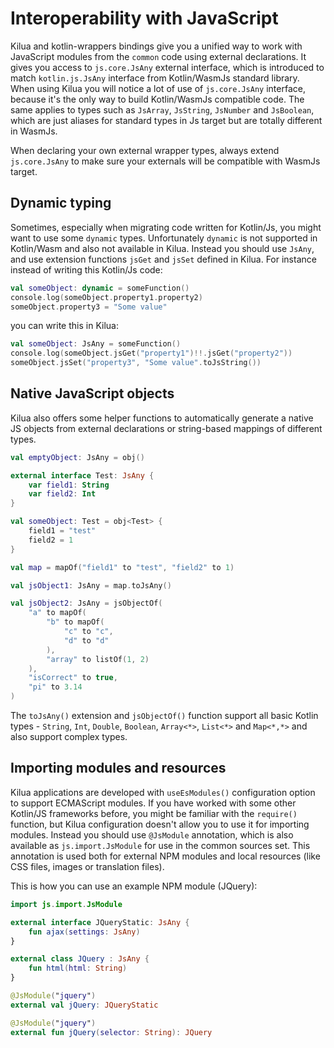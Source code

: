 # Interoperability with JavaScript

Kilua and kotlin-wrappers bindings give you a unified way to work with JavaScript modules from the `common` code using external declarations. It gives you access to `js.core.JsAny` external interface, which is introduced to match `kotlin.js.JsAny` interface from Kotlin/WasmJs standard library. When using Kilua you will notice a lot of use of `js.core.JsAny` interface, because it's the only way to build Kotlin/WasmJs compatible code. The same applies to types such as `JsArray`, `JsString`, `JsNumber` and `JsBoolean`, which are just aliases for standard types in Js target but are totally different in WasmJs.

When declaring your own external wrapper types, always extend `js.core.JsAny` to make sure your externals will be compatible with WasmJs target.

## Dynamic typing

Sometimes, especially when migrating code written for Kotlin/Js, you might want to use some `dynamic` types. Unfortunately `dynamic` is not supported in Kotlin/Wasm and also not available in Kilua. Instead you should use `JsAny`, and use extension functions `jsGet` and `jsSet` defined in Kilua. For instance instead of writing this Kotlin/Js code:

```kotlin
val someObject: dynamic = someFunction()
console.log(someObject.property1.property2)
someObject.property3 = "Some value"
```

&#x20; you can write this in Kilua:

```kotlin
val someObject: JsAny = someFunction()
console.log(someObject.jsGet("property1")!!.jsGet("property2"))
someObject.jsSet("property3", "Some value".toJsString())
```

## Native JavaScript objects

Kilua also offers some helper functions to automatically generate a native JS objects from external declarations or string-based mappings of different types.

```kotlin
val emptyObject: JsAny = obj()

external interface Test: JsAny {
    var field1: String
    var field2: Int
}

val someObject: Test = obj<Test> {
    field1 = "test"
    field2 = 1
}

val map = mapOf("field1" to "test", "field2" to 1)

val jsObject1: JsAny = map.toJsAny()

val jsObject2: JsAny = jsObjectOf(
    "a" to mapOf(
        "b" to mapOf(
            "c" to "c",
            "d" to "d"
        ),
        "array" to listOf(1, 2)
    ),
    "isCorrect" to true,
    "pi" to 3.14
)
```

The `toJsAny()` extension and `jsObjectOf()` function support all basic Kotlin types - `String`, `Int`, `Double`, `Boolean`, `Array<*>`, `List<*>` and `Map<*,*>` and also support complex types.

## Importing modules and resources

Kilua applications are developed with `useEsModules()` configuration option to support ECMAScript modules. If you have worked with some other Kotlin/JS frameworks before, you might be familiar with the `require()` function, but Kilua configuration doesn't allow you to use it for importing modules. Instead you should use `@JsModule` annotation, which is also available as `js.import.JsModule` for use in the common sources set. This annotation is used both for external NPM modules and local resources (like CSS files, images or translation files).

This is how you can use an example NPM module (JQuery):

```kotlin
import js.import.JsModule

external interface JQueryStatic: JsAny {
    fun ajax(settings: JsAny)
}

external class JQuery : JsAny {
    fun html(html: String)
}

@JsModule("jquery")
external val jQuery: JQueryStatic

@JsModule("jquery")
external fun jQuery(selector: String): JQuery
```
